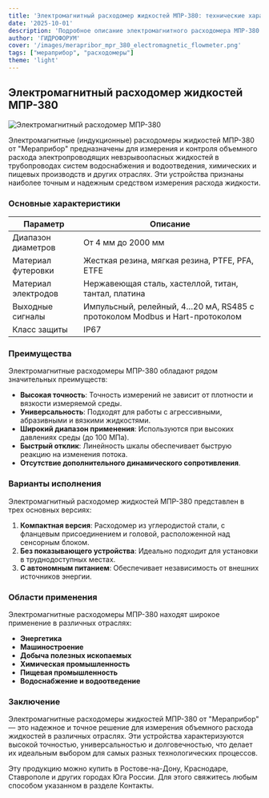 ```yaml
---
title: 'Электромагнитный расходомер жидкостей МПР-380: технические характеристики и преимущества'
date: '2025-10-01'
description: 'Подробное описание электромагнитного расходомера МПР-380 от "Мераприбор": характеристики, преимущества и области применения.'
author: 'ГИДРОФОРУМ'
cover: '/images/merapribor_mpr_380_electromagnetic_flowmeter.png'
tags: ["мераприбор", "расходомеры"]
theme: 'light'
---
```


## Электромагнитный расходомер жидкостей МПР-380

![Электромагнитный расходомер МПР-380](/images/merapribor_mpr_380_electromagnetic_flowmeter.png)

Электромагнитные (индукционные) расходомеры жидкостей МПР-380 от "Мераприбор" предназначены для измерения и контроля объемного расхода электропроводящих невзрывоопасных жидкостей в трубопроводах систем водоснабжения и водоотведения, химических и пищевых производств и других отраслях. Эти устройства признаны наиболее точным и надежным средством измерения расхода жидкости.

### Основные характеристики

| Параметр                | Описание                                                                 |
|-------------------------|------------------------------------------------------------------------------|
| Диапазон диаметров      | От 4 мм до 2000 мм                                               |
| Материал футеровки     | Жесткая резина, мягкая резина, PTFE, PFA, ETFE                    |
| Материал электродов    | Нержавеющая сталь, хастеллой, титан, тантал, платина             |
| Выходные сигналы        | Импульсный, релейный, 4…20 мА, RS485 с протоколом Modbus и Hart-протоколом |
| Класс защиты           | IP67                                                                     |

### Преимущества

Электромагнитные расходомеры МПР-380 обладают рядом значительных преимуществ:

- **Высокая точность**: Точность измерений не зависит от плотности и вязкости измеряемой среды.
- **Универсальность**: Подходят для работы с агрессивными, абразивными и вязкими жидкостями.
- **Широкий диапазон применения**: Используются при высоких давлениях среды (до 100 МПа).
- **Быстрый отклик**: Линейность шкалы обеспечивает быструю реакцию на изменения потока.
- **Отсутствие дополнительного динамического сопротивления**.

### Варианты исполнения

Электромагнитный расходомер жидкостей МПР-380 представлен в трех основных версиях:

1. **Компактная версия**: Расходомер из углеродистой стали, с фланцевым присоединением и головой, расположенной над сенсорным блоком.
2. **Без показывающего устройства**: Идеально подходит для установки в труднодоступных местах.
3. **С автономным питанием**: Обеспечивает независимость от внешних источников энергии.

### Области применения

Электромагнитные расходомеры МПР-380 находят широкое применение в различных отраслях:

- **Энергетика**
- **Машиностроение**
- **Добыча полезных ископаемых**
- **Химическая промышленность**
- **Пищевая промышленность**
- **Водоснабжение и водоотведение**

### Заключение

Электромагнитные расходомеры жидкостей МПР-380 от "Мераприбор" — это надежное и точное решение для измерения объемного расхода жидкостей в различных отраслях. Эти устройства характеризуются высокой точностью, универсальностью и долговечностью, что делает их идеальным выбором для самых разных технологических процессов.

Эту продукцию можно купить в Ростове-на-Дону, Краснодаре, Ставрополе и других городах Юга России. Для этого свяжитесь любым способом указанном в разделе Контакты.
